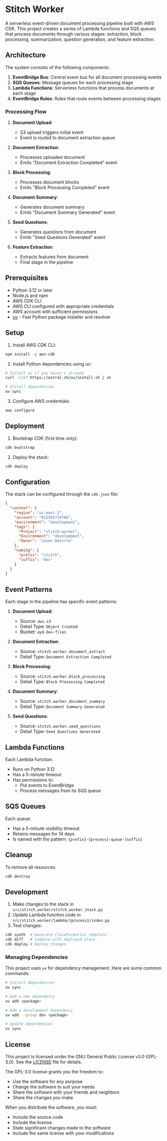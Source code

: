 # Stitch Worker

A serverless event-driven document processing pipeline built with AWS CDK. This project creates a series of Lambda functions and SQS queues that process documents through various stages: extraction, block processing, summarization, question generation, and feature extraction.

## Architecture

The system consists of the following components:

1. **EventBridge Bus**: Central event bus for all document processing events
2. **SQS Queues**: Message queues for each processing stage
3. **Lambda Functions**: Serverless functions that process documents at each stage
4. **EventBridge Rules**: Rules that route events between processing stages

### Processing Flow

1. **Document Upload**:
   - S3 upload triggers initial event
   - Event is routed to document extraction queue

2. **Document Extraction**:
   - Processes uploaded document
   - Emits "Document Extraction Completed" event

3. **Block Processing**:
   - Processes document blocks
   - Emits "Block Processing Completed" event

4. **Document Summary**:
   - Generates document summary
   - Emits "Document Summary Generated" event

5. **Seed Questions**:
   - Generates questions from document
   - Emits "Seed Questions Generated" event

6. **Feature Extraction**:
   - Extracts features from document
   - Final stage in the pipeline

## Prerequisites

- Python 3.12 or later
- Node.js and npm
- AWS CDK CLI
- AWS CLI configured with appropriate credentials
- AWS account with sufficient permissions
- [uv](https://github.com/astral-sh/uv) - Fast Python package installer and resolver

## Setup

1. Install AWS CDK CLI:
```bash
npm install -g aws-cdk
```

2. Install Python dependencies using uv:
```bash
# Install uv if you haven't already
curl -LsSf https://astral.sh/uv/install.sh | sh

# Install dependencies
uv sync
```

3. Configure AWS credentials:
```bash
aws configure
```

## Deployment

1. Bootstrap CDK (first time only):
```bash
cdk bootstrap
```

2. Deploy the stack:
```bash
cdk deploy
```

## Configuration

The stack can be configured through the `cdk.json` file:

```json
{
  "context": {
    "region": "us-east-2",
    "account": "613563724766",
    "environment": "development",
    "tags": {
      "Project": "stitch-worker",
      "Environment": "development",
      "Owner": "Jason DeCorte"
    },
    "naming": {
      "prefix": "stitch",
      "suffix": "dev"
    }
  }
}
```

## Event Patterns

Each stage in the pipeline has specific event patterns:

1. **Document Upload**:
   - Source: `aws.s3`
   - Detail Type: `Object Created`
   - Bucket: `ayd-dev-files`

2. **Document Extraction**:
   - Source: `stitch.worker.document_extract`
   - Detail Type: `Document Extraction Completed`

3. **Block Processing**:
   - Source: `stitch.worker.block_processing`
   - Detail Type: `Block Processing Completed`

4. **Document Summary**:
   - Source: `stitch.worker.document_summary`
   - Detail Type: `Document Summary Generated`

5. **Seed Questions**:
   - Source: `stitch.worker.seed_questions`
   - Detail Type: `Seed Questions Generated`

## Lambda Functions

Each Lambda function:
- Runs on Python 3.12
- Has a 5-minute timeout
- Has permissions to:
  - Put events to EventBridge
  - Process messages from its SQS queue

## SQS Queues

Each queue:
- Has a 5-minute visibility timeout
- Retains messages for 14 days
- Is named with the pattern: `{prefix}-{process}-queue-{suffix}`

## Cleanup

To remove all resources:
```bash
cdk destroy
```

## Development

1. Make changes to the stack in `src/stitch_worker/stitch_worker_stack.py`
2. Update Lambda function code in `src/stitch_worker/lambda/{process}/index.py`
3. Test changes:
```bash
cdk synth  # Generate CloudFormation template
cdk diff   # Compare with deployed stack
cdk deploy # Deploy changes
```

### Managing Dependencies

This project uses `uv` for dependency management. Here are some common commands:

```bash
# Install dependencies
uv sync

# Add a new dependency
uv add <package>

# Add a development dependency
uv add --group dev <package>

# Update dependencies
uv sync
```

## License

This project is licensed under the GNU General Public License v3.0 (GPL-3.0). See the [LICENSE](LICENSE) file for details.

The GPL-3.0 license grants you the freedom to:
- Use the software for any purpose
- Change the software to suit your needs
- Share the software with your friends and neighbors
- Share the changes you make

When you distribute the software, you must:
- Include the source code
- Include the license
- State significant changes made to the software
- Include the same license with your modifications 